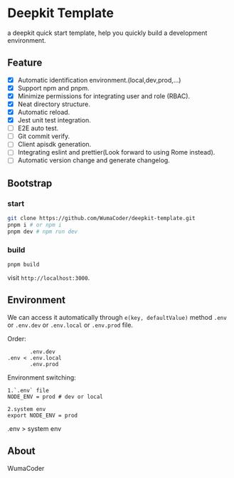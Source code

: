 # Deepkit Template

a deepkit quick start template, help you quickly build a development environment.

## Feature

- [x] Automatic identification environment.(local,dev,prod,...)
- [x] Support npm and pnpm.
- [x] Minimize permissions for integrating user and role (RBAC).
- [x] Neat directory structure.
- [x] Automatic reload.
- [x] Jest unit test integration.
- [ ] E2E auto test.
- [ ] Git commit verify.
- [ ] Client apisdk generation.
- [ ] Integrating eslint and prettier(Look forward to using Rome instead).
- [ ] Automatic version change and generate changelog.

## Bootstrap

### start

```bash
git clone https://github.com/WumaCoder/deepkit-template.git
pnpm i # or npm i
pnpm dev # npm run dev
```

### build

```base
pnpm build
```

visit `http://localhost:3000`.

## Environment

We can access it automatically through `e(key, defaultValue)` method `.env `or `.env.dev` or `.env.local` or `.env.prod` file.

Order:

```
       .env.dev
.env < .env.local
       .env.prod
```

Environment switching:

```
1.`.env` file
NODE_ENV = prod # dev or local

2.system env
export NODE_ENV = prod
```

.env > system env

## About

WumaCoder
